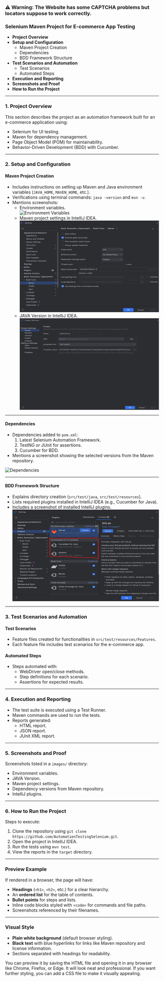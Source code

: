 <h3>
  <strong>⚠️ Warning: The Website has some CAPTCHA problems but locators suppose to work correctly.</strong>
</h3>
<h3>
  <strong>Selenium Maven Project for E-commerce App Testing</strong>
</h3>
<ul>
  <li>
    <strong>Project Overview</strong>
  </li>
  <li><strong>Setup and Configuration</strong>
<ul>
  <li>Maven Project Creation</li>
  <li>Dependencies</li>
  <li>BDD Framework Structure</li>
</ul>
  </li>
  <li><strong>Test Scenarios and Automation</strong>
    <ul>
      <li>Test Scenarios</li>
      <li>Automated Steps</li>
    </ul>
  </li>
  <li><strong>Execution and Reporting</strong></li>
  <li><strong>Screenshots and Proof</strong></li>
  <li><strong>How to Run the Project</strong></li>
</ul>
<hr>
<h3><strong>1. Project Overview</strong></h3>
<p>This section describes the project as an automation framework built for an e-commerce application using:</p>
<ul>
  <li>Selenium for UI testing.</li><li>Maven for dependency management.</li>
  <li>Page Object Model (POM) for maintainability.</li>
  <li>Behavior-Driven Development (BDD) with Cucumber.</li>
</ul>
<hr>
<h3><strong>2. Setup and Configuration</strong></h3>
<h4><strong>Maven Project Creation</strong></h4>
<ul>
  <li>Includes instructions on setting up Maven and Java environment variables (<code>JAVA_HOME</code>, <code>MAVEN_HOME</code>, etc.).</li>
  <li>Verifications using terminal commands: <code>java -version</code> and <code>mvn -v</code>.</li>
  <li>Mentions screenshots:<ul><li>Environment variables.</li>
    <img src="images/EnvironmentVariables.PNG" alt="Environment Variables" width="500" height="300">
    <li>Maven project settings in IntelliJ IDEA.</li>
    <img src="images/MavenVersion.jpg" alt="Maven Version" width="500" height="300">
     <li>JAVA Version in IntelliJ IDEA.</li>
    <img src="images/JavaVersion.jpg" alt="JAVA Version" width="500" height="300">
  </ul>
  </li>
</ul>
<hr>
<h4><strong>Dependencies</strong></h4>
<ul>
  <li>Dependencies added to <code>pom.xml</code>:<ol>
    <li>Latest Selenium Automation Framework.</li>
    <li>TestNG or JUnit for assertions.</li>
    <li>Cucumber for BDD.</li></ol></li>
  <li>Mentions a screenshot showing the selected versions from the Maven repository.</li>
</ul>
<img src="images/Dependencies.PNG" alt="Dependencies" width="500" height="300">
<hr>
<h4><strong>BDD Framework Structure</strong></h4>
<ul>
  <li>Explains directory creation (<code>src/test/java</code>, <code>src/test/resources</code>).</li>
  <li>Lists required plugins installed in IntelliJ IDEA (e.g., Cucumber for Java).</li>
  <li>Includes a screenshot of installed IntelliJ plugins.</li>
  <img src="images/Plugins.jpg" alt="Plugins" width="500" height="300">
</ul>
<hr>
<h3><strong>3. Test Scenarios and Automation</strong></h3>
<h4><strong>Test Scenarios</strong></h4>
<ul>
  <li>Feature files created for functionalities in <code>src/test/resources/Features</code>.</li>
  <li>Each feature file includes test scenarios for the e-commerce app.</li>
</ul>
<h4><strong>Automated Steps</strong></h4>
<ul>
  <li>Steps automated with:<ul><li>WebDriver open/close methods.</li>
    <li>Step definitions for each scenario.</li><li>Assertions for expected results.</li>
  </ul>
  </li>
</ul>
<hr>
<h3><strong>4. Execution and Reporting</strong></h3>
<ul>
  <li>The test suite is executed using a Test Runner.</li>
  <li>Maven commands are used to run the tests.</li>
  <li>Reports generated:<ul><li>HTML report.</li>
    <li>JSON report.</li><li>JUnit XML report.</li>
  </ul>
  </li>
</ul>
<hr>
<h3><strong>5. Screenshots and Proof</strong></h3>
<p>Screenshots listed in a <code>images/</code> directory:</p>
<ul>
  <li>Environment variables.</li>
  <li>JAVA Version.</li>
  <li>Maven project settings.</li>
  <li>Dependency versions from Maven repository.</li>
  <li>IntelliJ plugins.</li>
</ul>
<hr>
<h3><strong>6. How to Run the Project</strong></h3>
<p>Steps to execute:</p>
<ol>
  <li>Clone the repository using <code>git clone https://github.com/AutomationTestingSelenium.git</code>.</li>
  <li>Open the project in IntelliJ IDEA.</li><li>Run the tests using <code>mvn test</code>.</li>
  <li>View the reports in the <code>target</code> directory.</li>
</ol>
<hr>
<h3><strong>Preview Example</strong></h3>
<p>If rendered in a browser, the page will have:</p>
<ul>
  <li><strong>Headings</strong> (<code>&lt;h1&gt;</code>, <code>&lt;h2&gt;</code>, etc.) for a clear hierarchy.</li>
  <li>An <strong>ordered list</strong> for the table of contents.</li>
  <li><strong>Bullet points</strong> for steps and lists.</li>
  <li>Inline code blocks styled with <code>&lt;code&gt;</code> for commands and file paths.</li>
  <li>Screenshots referenced by their filenames.</li>
</ul>
<hr>
<h3><strong>Visual Style</strong></h3>
<ul>
  <li><strong>Plain white background</strong> (default browser styling).</li>
  <li><strong>Black text</strong> with blue hyperlinks for links like Maven repository and license information.</li>
  <li>Sections separated with headings for readability.</li>
</ul>
<p>You can preview it by saving the HTML file and opening it in any browser like Chrome, Firefox, or Edge. It will look neat and professional. If you want further styling, you can add a CSS file to make it visually appealing.</p>


